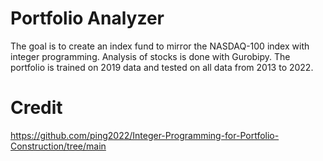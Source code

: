 # Portfolio Analyzer 

The goal is to create an index fund to mirror the NASDAQ-100 index with integer programming. Analysis of stocks is done with Gurobipy. The portfolio is trained on 2019 data and tested on all data from 2013 to 2022. 

# Credit
https://github.com/ping2022/Integer-Programming-for-Portfolio-Construction/tree/main

